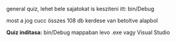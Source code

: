 general quiz, lehet bele sajatokat is kesziteni itt: bin/Debug

most a jog cucc összes 108 db kerdese van betoltve alapbol


**Quiz inditasa:** bin/Debug mappaban levo .exe vagy Visual Studio
